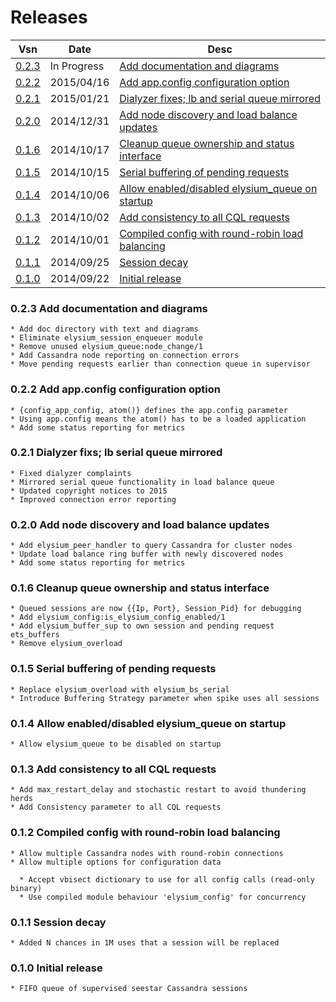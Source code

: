 Releases
========

 Vsn  |   Date     |   Desc
------|------------|----------
[0.2.3](#0.2.3) | In Progress | [Add documentation and diagrams](#0.2.3)
[0.2.2](#0.2.2) | 2015/04/16 | [Add app.config configuration option](#0.2.2)
[0.2.1](#0.2.1) | 2015/01/21 | [Dialyzer fixes; lb and serial queue mirrored](#0.2.1)
[0.2.0](#0.2.0) | 2014/12/31 | [Add node discovery and load balance updates](#0.2.0)
[0.1.6](#0.1.6) | 2014/10/17 | [Cleanup queue ownership and status interface](#0.1.6)
[0.1.5](#0.1.5) | 2014/10/15 | [Serial buffering of pending requests](#0.1.5)
[0.1.4](#0.1.4) | 2014/10/06 | [Allow enabled/disabled elysium_queue on startup](#0.1.4)
[0.1.3](#0.1.3) | 2014/10/02 | [Add consistency to all CQL requests](#0.1.3)
[0.1.2](#0.1.2) | 2014/10/01 | [Compiled config with round-robin load balancing](#0.1.2)
[0.1.1](#0.1.1) | 2014/09/25 | [Session decay](#0.1.1)
[0.1.0](#0.1.0) | 2014/09/22 | [Initial release](#0.1.0)

### <a name="0.2.3"></a>0.2.3 Add documentation and diagrams

    * Add doc directory with text and diagrams
    * Eliminate elysium_session_enqueuer module
    * Remove unused elysium_queue:node_change/1
    * Add Cassandra node reporting on connection errors
    * Move pending requests earlier than connection queue in supervisor

### <a name="0.2.2"></a>0.2.2 Add app.config configuration option

    * {config_app_config, atom()} defines the app.config parameter
    * Using app.config means the atom() has to be a loaded application
    * Add some status reporting for metrics

### <a name="0.2.1"></a>0.2.1 Dialyzer fixs; lb serial queue mirrored

    * Fixed dialyzer complaints
    * Mirrored serial queue functionality in load balance queue
    * Updated copyright notices to 2015
    * Improved connection error reporting

### <a name="0.2.0"></a>0.2.0 Add node discovery and load balance updates

    * Add elysium_peer_handler to query Cassandra for cluster nodes
    * Update load balance ring buffer with newly discovered nodes
    * Add some status reporting for metrics

### <a name="0.1.6"></a>0.1.6 Cleanup queue ownership and status interface

    * Queued sessions are now {{Ip, Port}, Session_Pid} for debugging
    * Add elysium_config:is_elysium_config_enabled/1
    * Add elysium_buffer_sup to own session and pending request ets_buffers
    * Remove elysium_overload

### <a name="0.1.5"></a>0.1.5 Serial buffering of pending requests

    * Replace elysium_overload with elysium_bs_serial
    * Introduce Buffering Strategy parameter when spike uses all sessions

### <a name="0.1.4"></a>0.1.4 Allow enabled/disabled elysium_queue on startup

    * Allow elysium_queue to be disabled on startup

### <a name="0.1.3"></a>0.1.3 Add consistency to all CQL requests

    * Add max_restart_delay and stochastic restart to avoid thundering herds
    * Add Consistency parameter to all CQL requests

### <a name="0.1.2"></a>0.1.2 Compiled config with round-robin load balancing

    * Allow multiple Cassandra nodes with round-robin connections
    * Allow multiple options for configuration data

      * Accept vbisect dictionary to use for all config calls (read-only binary)
      * Use compiled module behaviour 'elysium_config' for concurrency

### <a name="0.1.1"></a>0.1.1 Session decay

    * Added N chances in 1M uses that a session will be replaced

### <a name="0.1.0"></a>0.1.0 Initial release

    * FIFO queue of supervised seestar Cassandra sessions